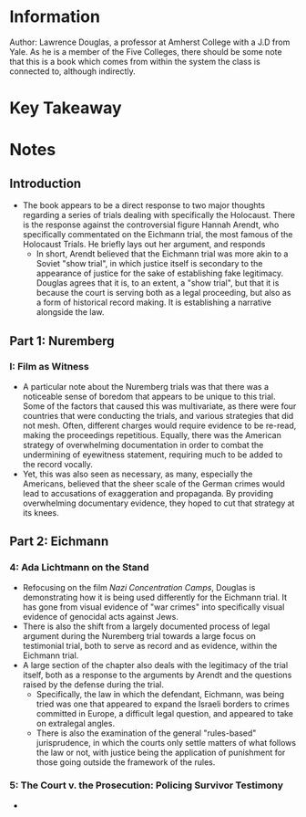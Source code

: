 # Information
Author: Lawrence Douglas, a professor at Amherst College with a J.D from Yale. As he is a member of the Five Colleges, there should be some note that this is a book which comes from within the system the class is connected to, although indirectly.
# Key Takeaway
# Notes
## Introduction
- The book appears to be a direct response to two major thoughts regarding a series of trials dealing with specifically the Holocaust. There is the response against the controversial figure Hannah Arendt, who specifically commentated on the Eichmann trial, the most famous of the Holocaust Trials. He briefly lays out her argument, and responds
	- In short, Arendt believed that the Eichmann trial was more akin to a Soviet "show trial", in which justice itself is secondary to the appearance of justice for the sake of establishing fake legitimacy. Douglas agrees that it is, to an extent, a "show trial", but that it is because the court is serving both as a legal proceeding, but also as a form of historical record making. It is establishing a narrative alongside the law.
## Part 1: Nuremberg
### I: Film as Witness
- A particular note about the Nuremberg trials was that there was a noticeable sense of boredom that appears to be unique to this trial. Some of the factors that caused this was multivariate, as there were four countries that were conducting the trials, and various strategies that did not mesh. Often, different charges would require evidence to be re-read, making the proceedings repetitious. Equally, there was the American strategy of overwhelming documentation in order to combat the undermining of eyewitness statement, requiring much to be added to the record vocally.
- Yet, this was also seen as necessary, as many, especially the Americans, believed that the sheer scale of the German crimes would lead to accusations of exaggeration and propaganda. By providing overwhelming documentary evidence, they hoped to cut that strategy at its knees.
## Part 2: Eichmann
### 4: Ada Lichtmann on the Stand
- Refocusing on the film *Nazi Concentration Camps*, Douglas is demonstrating how it is being used differently for the Eichmann trial. It has gone from visual evidence of "war crimes" into specifically visual evidence of genocidal acts against Jews.
- There is also the shift from a largely documented process of legal argument during the Nuremberg trial towards a large focus on testimonial trial, both to serve as record and as evidence, within the Eichmann trial.
- A large section of the chapter also deals with the legitimacy of the trial itself, both as a response to the arguments by Arendt and the questions raised by the defense during the trial.
	- Specifically, the law in which the defendant, Eichmann, was being tried was one that appeared to expand the Israeli borders to crimes committed in Europe, a difficult legal question, and appeared to take on extralegal angles.
	- There is also the examination of the general "rules-based" jurisprudence, in which the courts only settle matters of what follows the law or not, with justice being the application of punishment for those going outside the framework of the rules.
### 5: The Court v. the Prosecution: Policing Survivor Testimony
- 